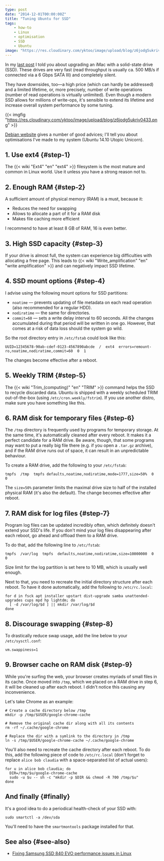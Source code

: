 ```yaml
---
type: post
date: "2014-12-01T00:00:00Z"
title: "Tuning Ubuntu for SSD"
tags:
    - how-to
    - Linux
    - optimisation
    - SSD
    - Ubuntu
image: "https://res.cloudinary.com/yktoo/image/upload/blog/z6jodg5ukriv0433.png"
---
```


In my [last post](0231) I told you about upgrading an iMac with a solid-state drive (SSD). These drives are very fast (read throughput is usually ca. 500 MB/s if connected via a 6 Gbps SATA III) and completely silent.

<!--more-->

They have downsides, too—a high price (which can hardly be addressed) and a limited lifetime, or, more precisely, number of write operations (number of read operations is virtually unlimited). Even though a modern SSD allows for millions of write-ops, it's sensible to extend its lifetime and increase overall system performance by some tuning.

{{< imgfig "https://res.cloudinary.com/yktoo/image/upload/blog/z6jodg5ukriv0433.png" >}}

[Debian website](https://wiki.debian.org/SSDOptimization) gives a number of good advices; I'll tell you about optimisations I've made to my system (Ubuntu 14.10 Utopic Unicorn).

## 1. Use ext4 {#step-1}

The {{< wiki "Ext4" "en" "ext4" >}} filesystem is the most mature and common in Linux world. Use it unless you have a strong reason not to.

## 2. Enough RAM {#step-2}

A sufficient amount of physical memory (RAM) is a must, because it:

* Reduces the need for swapping
* Allows to allocate a part of it for a RAM disk
* Makes file caching more efficient

I recommend to have at least 8 GB of RAM, 16 is even better.

## 3. High SSD capacity {#step-3}

If your drive is almost full, the system can experience big difficulties with allocating a free page. This leads to {{< wiki "Write_amplification" "en" "write amplification" >}} and can negatively impact SSD lifetime.

## 4. SSD mount options {#step-4}

I advise using the following mount options for SSD partitions:

* `noatime` — prevents updating of file metadata on each read operation (also recommended for a regular HDD).
* `nodiratime` — the same for directories.
* `commit=60` — sets a write delay interval to 60 seconds. All the changes accumulated during that period will be written in one go. However, that comes at a risk of data loss should the system go wild.

So the root directory entry in `/etc/fstab` could look like this:

~~~
UUID=12345678-90ab-cdef-0123-4567890abcde  /  ext4  errors=remount-ro,noatime,nodiratime,commit=60  0  1
~~~

The changes become effective after a reboot.

## 5. Weekly TRIM {#step-5}

The {{< wiki "Trim_(computing)" "en" "TRIM" >}} command helps the SSD to recycle discarded data. Ubuntu is shipped with a weekly scheduled TRIM out-of-the-box (using `/etc/cron.weekly/fstrim`). If you use another distro, make sure you have something like this.

## 6. RAM disk for temporary files {#step-6}

The `/tmp` directory is frequently used by programs for temporary storage. At the same time, it's automatically cleaned after every reboot. It makes it a perfect candidate for a RAM drive. Be aware, though, that some programs may want to put a really big file there (e.g. if you open a `.tar.gz` archive), and if the RAM drive runs out of space, it can result in an unpredictable behaviour.

To create a RAM drive, add the following to your `/etc/fstab`:

~~~
tmpfs  /tmp  tmpfs defaults,noatime,nodiratime,mode=1777,size=50%  0  0
~~~

The `size=50%` parameter limits the maximal drive size to half of the installed physical RAM (it's also the default). The change becomes effective after reboot.

## 7. RAM disk for log files {#step-7}

Program log files can be updated incredibly often, which definitely doesn't extend your SSD's life. If you don't mind your log files disappearing after each reboot, go ahead and offload them to a RAM drive.

To do that, add the following line to `/etc/fstab`:

~~~
tmpfs  /var/log  tmpfs  defaults,noatime,nodiratime,size=10000000  0  0
~~~

Size limit for the log partition is set here to 10 MB, which is usually well enough.

Next to that, you need to recreate the initial directory structure after each reboot. To have it done automatically, add the following to `/etc/rc.local`:

~~~
for d in fsck apt installer upstart dist-upgrade samba unattended-upgrades cups mpd hp lightdm; do
  [ -d /var/log/$d ] || mkdir /var/log/$d
done
~~~

## 8. Discourage swapping {#step-8}

To drastically reduce swap usage, add the line below to your `/etc/sysctl.conf`:

~~~
vm.swappiness=1
~~~

## 9. Browser cache on RAM disk {#step-9}

While you're surfing the web, your browser creates myriads of small files in its cache. Once moved into `/tmp`, which we placed on a RAM drive in step 6, it will be cleaned up after each reboot. I didn't notice this causing any inconvenience.

Let's take Chrome as an example:

~~~
# Create a cache directory below /tmp
mkdir -p /tmp/$USER/google-chrome-cache

# Remove the original cache dir along with all its contents
rm -rf ~/.cache/google-chrome

# Replace the dir with a symlink to the directory in /tmp
ln -s /tmp/$USER/google-chrome-cache ~/.cache/google-chrome
~~~

You'll also need to recreate the cache directory after each reboot. To do this, add the following piece of code to `/etc/rc.local` (don't forget to replace `alice bob claudia` with a space-separated list of actual users):

~~~
for u in alice bob claudia; do
  DIR=/tmp/$u/google-chrome-cache
  sudo -u $u -- sh -c "mkdir -p $DIR && chmod -R 700 /tmp/$u"
done
~~~

## And finally {#finally}

It's a good idea to do a periodical health-check of your SSD with:

~~~
sudo smartctl -a /dev/sda
~~~

You'll need to have the `smartmontools` package installed for that.

## See also {#see-also}

* [Fixing Samsung SSD 840 EVO performance issues in Linux](0255)

